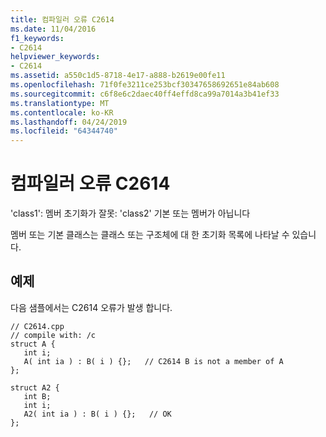 ```yaml
---
title: 컴파일러 오류 C2614
ms.date: 11/04/2016
f1_keywords:
- C2614
helpviewer_keywords:
- C2614
ms.assetid: a550c1d5-8718-4e17-a888-b2619e00fe11
ms.openlocfilehash: 71f0fe3211ce253bcf30347658692651e84ab608
ms.sourcegitcommit: c6f8e6c2daec40ff4effd8ca99a7014a3b41ef33
ms.translationtype: MT
ms.contentlocale: ko-KR
ms.lasthandoff: 04/24/2019
ms.locfileid: "64344740"
---
```

# <a name="compiler-error-c2614"></a>컴파일러 오류 C2614

'class1': 멤버 초기화가 잘못: 'class2' 기본 또는 멤버가 아닙니다

멤버 또는 기본 클래스는 클래스 또는 구조체에 대 한 초기화 목록에 나타날 수 있습니다.

## <a name="example"></a>예제

다음 샘플에서는 C2614 오류가 발생 합니다.

```
// C2614.cpp
// compile with: /c
struct A {
   int i;
   A( int ia ) : B( i ) {};   // C2614 B is not a member of A
};

struct A2 {
   int B;
   int i;
   A2( int ia ) : B( i ) {};   // OK
};
```